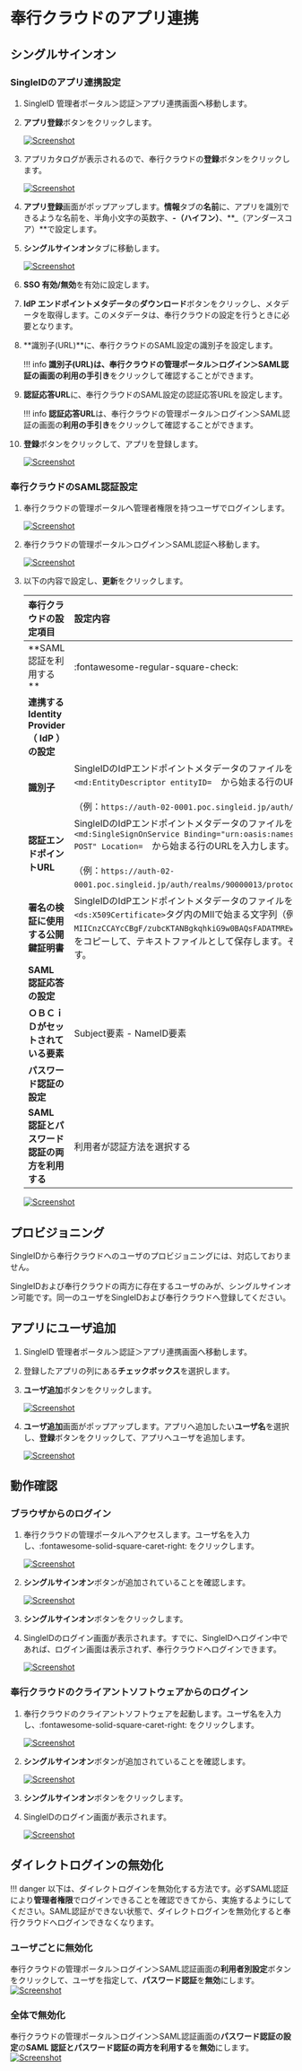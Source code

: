 # 奉行クラウドのアプリ連携
## シングルサインオン
### SingleIDのアプリ連携設定
1. SingleID 管理者ポータル＞認証＞アプリ連携画面へ移動します。
2. **アプリ登録**ボタンをクリックします。
    
    [![Screenshot](/images/image-1.png)](/images/image-1.png)

3. アプリカタログが表示されるので、奉行クラウドの**登録**ボタンをクリックします。
    
    [![Screenshot](/images/2022-07-24_19-43-54.png)](/images/2022-07-24_19-43-54.png)

4. **アプリ登録**画面がポップアップします。**情報**タブの**名前**に、アプリを識別できるような名前を、半角小文字の英数字、**-（ハイフン）**、**_（アンダースコア）**で設定します。
5. **シングルサインオン**タブに移動します。
    
    [![Screenshot](/images/2022-07-24_19-46-11.png)](/images/2022-07-24_19-46-11.png)

6. **SSO 有効/無効**を有効に設定します。
7. **IdP エンドポイントメタデータ**の**ダウンロード**ボタンをクリックし、メタデータを取得します。このメタデータは、奉行クラウドの設定を行うときに必要となります。
8. **識別子(URL)**に、奉行クラウドのSAML設定の識別子を設定します。
    
    !!! info
        **識別子(URL)**は、奉行クラウドの管理ポータル＞ログイン＞SAML認証の画面の**利用の手引き**をクリックして確認することができます。

9.  **認証応答URL**に、奉行クラウドのSAML設定の認証応答URLを設定します。

    !!! info
        **認証応答URL**は、奉行クラウドの管理ポータル＞ログイン＞SAML認証の画面の**利用の手引き**をクリックして確認することができます。

10. **登録**ボタンをクリックして、アプリを登録します。
    
    [![Screenshot](/images/2022-07-24_19-48-38.png)](/images/2022-07-24_19-48-38.png)

### 奉行クラウドのSAML認証設定
1. 奉行クラウドの管理ポータルへ管理者権限を持つユーザでログインします。
    
    [![Screenshot](/images/2022-07-24_19-54-41.png)](/images/2022-07-24_19-54-41.png)

2. 奉行クラウドの管理ポータル＞ログイン＞SAML認証へ移動します。

    [![Screenshot](/images/2022-07-24_20-35-42.png)](/images/2022-07-24_20-35-42.png)


3. 以下の内容で設定し、**更新**をクリックします。

    | **奉行クラウドの設定項目** | **設定内容** |
    | :--- | :--- |
    | **SAML 認証を利用する ** | :fontawesome-regular-square-check: |
    | **連携する Identity Provider（ IdP ）の設定** ||
    | **識別子** | SingleIDのIdPエンドポイントメタデータのファイルを開きます。<br>`<md:EntityDescriptor entityID=`　から始まる行のURLを入力します。<br><br>（例：`https://auth-02-0001.poc.singleid.jp/auth/realms/90000013`） |
    | **認証エンドポイントURL** | SingleIDのIdPエンドポイントメタデータのファイルを開きます。<br>`<md:SingleSignOnService Binding="urn:oasis:names:tc:SAML:2.0:bindings:HTTP-POST" Location=`　から始まる行のURLを入力します。<br><br>（例：`https://auth-02-0001.poc.singleid.jp/auth/realms/90000013/protocol/saml`） |
    | **署名の検証に使用する公開鍵証明書** | SingleIDのIdPエンドポイントメタデータのファイルを開きます。<br>`<ds:X509Certificate>`タグ内のMIIで始まる文字列（例：`MIICnzCCAYcCBgF/zubcKTANBgkqhkiG9w0BAQsFADATMREwDwYDVQQDDAg3MDAwMDA4MTA……..`）をコピーして、テキストファイルとして保存します。そのファイルをアップロードします。 |
    | **SAML 認証応答の設定** ||
    | **ＯＢＣｉＤがセットされている要素** | Subject要素 - NameID要素 |
    | **パスワード認証の設定** ||
    | **SAML 認証とパスワード認証の両方を利用する** | 利用者が認証方法を選択する |

    [![Screenshot](/images/2022-07-24_20-39-30.png)](/images/2022-07-24_20-39-30.png)

## プロビジョニング
SingleIDから奉行クラウドへのユーザのプロビジョニングには、対応しておりません。

SingleIDおよび奉行クラウドの両方に存在するユーザのみが、シングルサインオン可能です。同一のユーザをSingleIDおよび奉行クラウドへ登録してください。

## アプリにユーザ追加
1. SingleID 管理者ポータル＞認証＞アプリ連携画面へ移動します。
2. 登録したアプリの列にある**チェックボックス**を選択します。
3. **ユーザ追加**ボタンをクリックします。
    
    [![Screenshot](/images/image-4.png)](/images/image-4.png)

4. **ユーザ追加**画面がポップアップします。アプリへ追加したい**ユーザ名**を選択し、**登録**ボタンをクリックして、アプリへユーザを追加します。
    
    [![Screenshot](/images/image-5.png)](/images/image-5.png)

## 動作確認
### ブラウザからのログイン
1. 奉行クラウドの管理ポータルへアクセスします。ユーザ名を入力し、:fontawesome-solid-square-caret-right: をクリックします。

    [![Screenshot](/images/2022-07-25_2-13-43.png)](/images/2022-07-25_2-13-43.png)

2. **シングルサインオン**ボタンが追加されていることを確認します。

    [![Screenshot](/images/2022-07-24_21-05-46.png)](/images/2022-07-24_21-05-46.png)

3. **シングルサインオン**ボタンをクリックします。
4. SingleIDのログイン画面が表示されます。すでに、SingleIDへログイン中であれば、ログイン画面は表示されず、奉行クラウドへログインできます。
    
    [![Screenshot](/images/image-7-1024x462.png)](/images/image-7-1024x462.png)

### 奉行クラウドのクライアントソフトウェアからのログイン
1. 奉行クラウドのクライアントソフトウェアを起動します。ユーザ名を入力し、:fontawesome-solid-square-caret-right: をクリックします。

    [![Screenshot](/images/2022-07-25_1-43-33.png)](/images/2022-07-25_1-43-33.png)

2. **シングルサインオン**ボタンが追加されていることを確認します。

    [![Screenshot](/images/2022-07-25_1-49-51.png)](/images/2022-07-25_1-49-51.png)

3. **シングルサインオン**ボタンをクリックします。
4. SingleIDのログイン画面が表示されます。
    
    [![Screenshot](/images/2022-07-25_2-09-34.png)](/images/2022-07-25_2-09-34.png)

## ダイレクトログインの無効化
!!! danger
    以下は、ダイレクトログインを無効化する方法です。必ずSAML認証により**管理者権限**でログインできることを確認できてから、実施するようにしてください。SAML認証ができない状態で、ダイレクトログインを無効化すると奉行クラウドへログインできなくなります。
### ユーザごとに無効化
奉行クラウドの管理ポータル＞ログイン＞SAML認証画面の**利用者別設定**ボタンをクリックして、ユーザを指定して、**パスワード認証**を**無効**にします。
    [![Screenshot](/images/2022-07-25_2-24-57.png)](/images/2022-07-25_2-24-57.png)

### 全体で無効化
奉行クラウドの管理ポータル＞ログイン＞SAML認証画面の**パスワード認証の設定**の**SAML 認証とパスワード認証の両方を利用する**を**無効**にします。
    [![Screenshot](/images/2022-07-25_2-28-29.png)](/images/2022-07-25_2-28-29.png)
